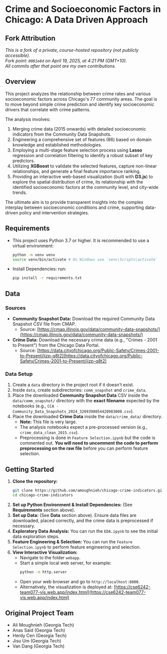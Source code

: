 # Crime and Socioeconomic Factors in Chicago: A Data Driven Approach

## Fork Attribution  
_This is a fork of a private, course-hosted repository (not publicly accessible).  
Fork point: `0081e8d` on April 19, 2025, at 4:21 PM (GMT+10).  
All commits after that point are my own contributions._


## Overview

This project analyzes the relationship between crime rates and various socioeconomic factors across Chicago's 77 community areas. The goal is to move beyond simple crime prediction and identify key socioeconomic drivers that correlate with crime patterns.

The analysis involves:
1.  Merging crime data (2015 onwards) with detailed socioeconomic indicators from the Community Data Snapshots.
2.  Engineering a comprehensive set of features (86) based on domain knowledge and established methodologies.
3.  Employing a multi-stage feature selection process using **Lasso** regression and correlation filtering to identify a robust subset of key predictors.
4.  Utilizing **XGBoost** to validate the selected features, capture non-linear relationships, and generate a final feature importance ranking.
5.  Providing an interactive web-based visualization (built with **D3.js**) to explore the spatial distribution of crime, its relationship with the identified socioeconomic factors at the community level, and city-wide trends.

The ultimate aim is to provide transparent insights into the complex interplay between socioeconomic conditions and crime, supporting data-driven policy and intervention strategies.

## Requirements

* This project uses Python 3.7 or higher. It is recommended to use a virtual environment:
    ```bash
    python -m venv venv
    source venv/bin/activate # On Windows use `venv\Scripts\activate`
    ```
* Install Dependencies: run:
    ```bash
    pip install -r requirements.txt
    ```

## Data

### Sources

* **Community Snapshot Data:** Download the required Community Data Snapshot CSV file from CMAP.
    * Source: [https://cmap.illinois.gov/data/community-data-snapshots/](https://cmap.illinois.gov/data/community-data-snapshots/)
* **Crime Data:** Download the necessary crime data (e.g., "Crimes - 2001 to Present") from the Chicago Data Portal.
    * Source: [https://data.cityofchicago.org/Public-Safety/Crimes-2001-to-Present/ijzp-q8t2](https://data.cityofchicago.org/Public-Safety/Crimes-2001-to-Present/ijzp-q8t2)

### Data Setup

1.  Create a `data` directory in the project root if it doesn't exist.
2.  Inside `data`, create subdirectories: `comm_snapshot` and `crime_data`.
3.  Place the downloaded **Community Snapshot Data** CSV inside the `data/comm_snapshot/` directory with the **exact filename** expected by the notebooks (e.g., `CCA - Community_Data_Snapshots_2024_3269398054420983008.csv`).
4.  Place the downloaded **Crime Data** inside the `data/crime_data/` directory.
    * **Note:** This file is very large.
    * The analysis notebooks expect a pre-processed version (e.g., `crime_data_clean_2015.csv`).
    * Preprocessing is done in `Feature Selection.ipynb` but the code is commented out. **You will need to uncomment the code to perform preprocessing on the raw file** before you can perform feature selection.

## Getting Started

1.  **Clone the repository:**
    ```bash
    git clone https://github.com/amoughnieh/chicago-crime-indicators.git
    cd chicago-crime-indicators
    ```
2.  **Set up Python Environment & Install Dependencies:** (See **Requirements** section above).
3.  **Set up Data:** (See **Data** section above). Ensure data files are downloaded, placed correctly, and the crime data is preprocessed if necessary.
4.  **Exploratory Data Analysis:** You can run the `EDA.ipynb` to see the initial data exploration steps.
5.  **Feature Engineering & Selection:** You can run the `Feature Selection.ipynb` to perform feature engineering and selection.
6.  **View Interactive Visualization:**
    * Navigate to the folder `webapp`.
    * Start a simple local web server, for example:
        ```bash
        python -m http.server
        ```
    * Open your web browser and go to `http://localhost:8000`.
    * Alternatively, the visualization is deployed at: [https://cse6242-team077-vis.web.app/index.html](https://cse6242-team077-vis.web.app/index.html)

## Original Project Team

- Ali Moughnieh (Georgia Tech)
- Anas Said (Georgia Tech)
- Herdy Cen (Georgia Tech)
- Jisu Um (Georgia Tech)
- Van Dang (Georgia Tech)
